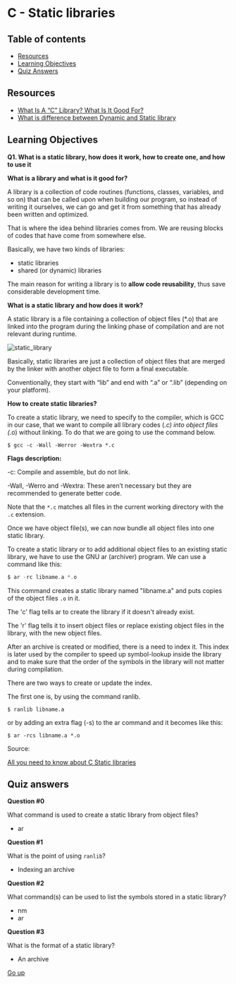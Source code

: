 # C - Static libraries

## Table of contents

   * [Resources](#resources)
   * [Learning Objectives](#learning-objectives)
   * [Quiz Answers](#quiz-answers)


## Resources
- [What Is A “C” Library? What Is It Good For?](https://docencia.ac.upc.edu/FIB/USO/Bibliografia/unix-c-libraries.html)
- [What is difference between Dynamic and Static library](https://www.youtube.com/watch?v=eW5he5uFBNM&ab_channel=HowTo)

## Learning Objectives

__Q1. What is a static library, how does it work, how to create one, and how to use it__

__What is a library and what is it good for?__

A library is a collection of code routines (functions, classes, variables, and so on) that can be called upon when building our program, so instead of writing it ourselves, we can go and get it from something that has already been written and optimized. 

That is where the idea behind libraries comes from. We are reusing blocks of codes that have come from somewhere else.

Basically, we have two kinds of libraries:

- static libraries
- shared (or dynamic) libraries

The main reason for writing a library is to __allow code reusability__, thus save considerable development time.

__What is a static library and how does it work?__

A static library is a file containing a collection of object files (*.o) that are linked into the program during the linking phase of compilation and are not relevant during runtime.

<img alt="static_library" src="https://res.cloudinary.com/practicaldev/image/fetch/s--m6UdcE24--/c_limit%2Cf_auto%2Cfl_progressive%2Cq_auto%2Cw_880/https://dev-to-uploads.s3.amazonaws.com/i/l38vk6qbwisj20wzcbjz.PNG">

Basically, static libraries are just a collection of object files that are merged by the linker with another object file to form a final executable.

Conventionally, they start with “lib” and end with “.a” or “.lib” (depending on your platform).

__How to create static libraries?__

To create a static library, we need to specify to the compiler, which is GCC in our case, that we want to compile all library codes (*.c) into object files (*.o) without linking. To do that we are going to use the command below.

```shell
$ gcc -c -Wall -Werror -Wextra *.c
```
__Flags description:__

-c: Compile and assemble, but do not link.

-Wall, -Werro and -Wextra: These aren’t necessary but they are recommended to generate better code.

Note that the `*.c` matches all files in the current working directory with the `.c` extension.

Once we have object file(s), we can now bundle all object files into one static library.

To create a static library or to add additional object files to an existing static library, we have to use the GNU ar (archiver) program. We can use a command like this:

```C
$ ar -rc libname.a *.o
```

This command creates a static library named "libname.a" and puts copies of the object files `.o` in it. 

The 'c' flag tells ar to create the library if it doesn't already exist. 

The 'r' flag tells it to insert object files or replace existing object files in the library, with the new object files.

After an archive is created or modified, there is a need to index it. This index is later used by the compiler to speed up symbol-lookup inside the library and to make sure that the order of the symbols in the library will not matter during compilation. 

There are two ways to create or update the index. 

The first one is, by using the command ranlib.
```
$ ranlib libname.a
```
or by adding an extra flag (-s) to the ar command and it becomes like this:
```
$ ar -rcs libname.a *.o
```
Source:

[All you need to know about C Static libraries](https://www.youtube.com/watch?v=eW5he5uFBNM&ab_channel=HowTo)

## Quiz answers

__Question #0__

What command is used to create a static library from object files?
- ar

__Question #1__

What is the point of using ``ranlib``?
- Indexing an archive

__Question #2__

What command(s) can be used to list the symbols stored in a static library?
- nm
- ar

__Question #3__

What is the format of a static library?
- An archive

[Go up](#table-of-contents)